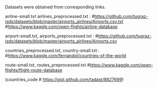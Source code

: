 Datasets were obtained from corresponding links.

airline-small.txt airlines_preprocessed.txt : #https://github.com/tugraz-isds/datasets/blob/master/airports_airlines/Airports.csv.txt #https://www.kaggle.com/open-flights/airline-database

airport-small.txt, airports_preprocessed.txt  : #https://github.com/tugraz-isds/datasets/blob/master/airports_airlines/Airports.csv

countries_preprocessed.txt, country-small.txt : #https://www.kaggle.com/fernandol/countries-of-the-world

route-small.txt, routes_preprocessed.txt #https://www.kaggle.com/open-flights/flight-route-database

(countries_code # https://gist.github.com/tadast/8827699)